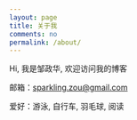 ```yaml
---
layout: page
title: 关于我 
comments: no 
permalink: /about/
---
```






Hi, 我是邹政华, 欢迎访问我的博客

邮箱：sparkling.zou@gmail.com

爱好：游泳, 自行车, 羽毛球, 阅读





